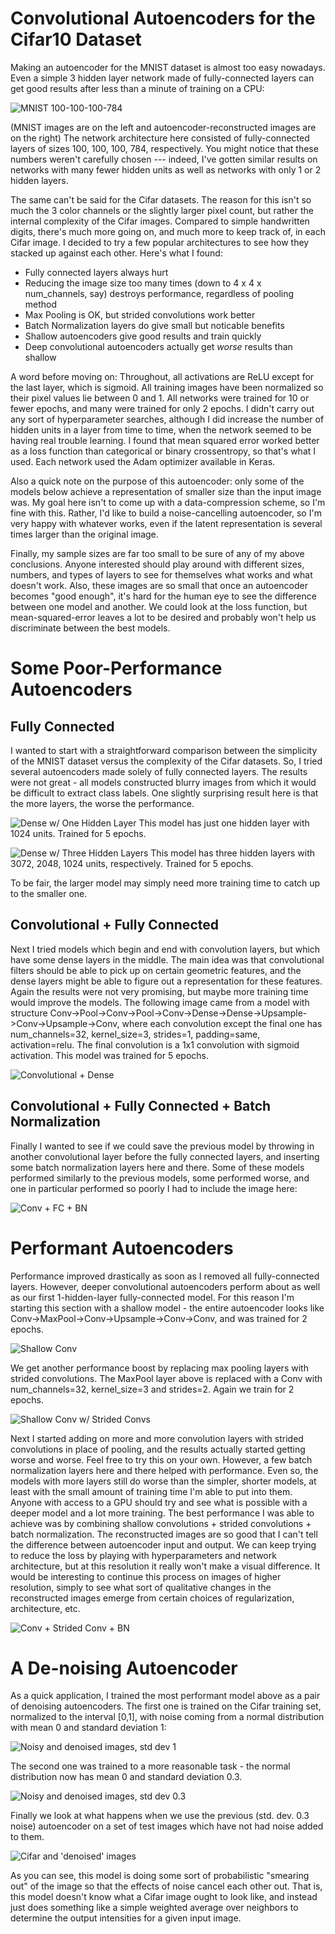 # Convolutional Autoencoders for the Cifar10 Dataset

Making an autoencoder for the MNIST dataset is almost too easy nowadays.  Even a simple 3 hidden layer network made of fully-connected layers can get good results after less than a minute of training on a CPU:

![MNIST 100-100-100-784](/images/100-100-100-784-10epochs.png)

(MNIST images are on the left and autoencoder-reconstructed images are on the right) The network architecture here consisted of fully-connected layers of sizes 100, 100, 100, 784, respectively.  You might notice that these numbers weren't carefully chosen --- indeed, I've gotten similar results on networks with many fewer hidden units as well as networks with only 1 or 2 hidden layers.  

The same can't be said for the Cifar datasets.  The reason for this isn't so much the 3 color channels or the slightly larger pixel count, but rather the internal complexity of the Cifar images.  Compared to simple handwritten digits, there's much more going on, and much more to keep track of, in each Cifar image.  I decided to try a few popular architectures to see how they stacked up against each other.  Here's what I found:

 - Fully connected layers always hurt
 - Reducing the image size too many times (down to 4 x 4 x num_channels, say) destroys performance, regardless of pooling method
 - Max Pooling is OK, but strided convolutions work better
 - Batch Normalization layers do give small but noticable benefits
 - Shallow autoencoders give good results and train quickly
 - Deep convolutional autoencoders actually get *worse* results than shallow 

A word before moving on:  Throughout, all activations are ReLU except for the last layer, which is sigmoid.  All training images have been normalized so their pixel values lie between 0 and 1.  All networks were trained for 10 or fewer epochs, and many were trained for only 2 epochs.  I didn't carry out any sort of hyperparameter searches, although I did increase the number of hidden units in a layer from time to time, when the network seemed to be having real trouble learning.  I found that mean squared error worked better as a loss function than categorical or binary crossentropy, so that's what I used.  Each network used the Adam optimizer available in Keras.  

Also a quick note on the purpose of this autoencoder:  only some of the models below achieve a representation of smaller size than the input image was.  My goal here isn't to come up with a data-compression scheme, so I'm fine with this.  Rather, I'd like to build a noise-cancelling autoencoder, so I'm very happy with whatever works, even if the latent representation is several times larger than the original image.

Finally, my sample sizes are far too small to be sure of any of my above conclusions.  Anyone interested should play around with different sizes, numbers, and types of layers to see for themselves what works and what doesn't work.  Also, these images are so small that once an autoencoder becomes "good enough", it's hard for the human eye to see the difference between one model and another.  We could look at the loss function, but mean-squared-error leaves a lot to be desired and probably won't help us discriminate between the best models.  


# Some Poor-Performance Autoencoders
## Fully Connected
I wanted to start with a straightforward comparison between the simplicity of the MNIST dataset versus the complexity of the Cifar datasets.  So, I tried several autoencoders made solely of fully connected layers.  The results were not great - all models constructed blurry images from which it would be difficult to extract class labels.  One slightly surprising result here is that the more layers, the worse the performance.  

![Dense w/ One Hidden Layer](/images/1024-3072-Dense-5epochs.png)
This model has just one hidden layer with 1024 units.  Trained for 5 epochs.



![Dense w/ Three Hidden Layers](/images/3072-2048-1024-3072-Dense-5epochs.png)
This model has three hidden layers with 3072, 2048, 1024 units, respectively.  Trained for 5 epochs.

To be fair, the larger model may simply need more training time to catch up to the smaller one.  

## Convolutional + Fully Connected
Next I tried models which begin and end with convolution layers, but which have some dense layers in the middle.  The main idea was that convolutional filters should be able to pick up on certain geometric features, and the dense layers might be able to figure out a representation for these features.  Again the results were not very promising, but maybe more training time would improve the models.  The following image came from a model with structure Conv->Pool->Conv->Pool->Conv->Dense->Dense->Upsample->Conv->Upsample->Conv, where each convolution except the final one has num_channels=32, kernel_size=3, strides=1, padding=same, activation=relu.  The final convolution is a 1x1 convolution with sigmoid activation.  This model was trained for 5 epochs.

![Convolutional + Dense](/images/ConvDense-8-8-32-minsize.png)


## Convolutional + Fully Connected + Batch Normalization 
Finally I wanted to see if we could save the previous model by throwing in another convolutional layer before the fully connected layers, and inserting some batch normalization layers here and there.  Some of these models performed similarly to the previous models, some performed worse, and one in particular performed so poorly I had to include the image here:

![Conv + FC + BN](/images/Everything-including-kitchen-sink.png)

# Performant Autoencoders

Performance improved drastically as soon as I removed all fully-connected layers.  However, deeper convolutional autoencoders perform about as well as our first 1-hidden-layer fully-connected model.  For this reason I'm starting this section with a shallow model - the entire autoencoder looks like Conv->MaxPool->Conv->Upsample->Conv->Conv, and was trained for 2 epochs.

![Shallow Conv](/images/Shallow-Conv.png)

We get another performance boost by replacing max pooling layers with strided convolutions.  The MaxPool layer above is replaced with a Conv with num_channels=32, kernel_size=3 and strides=2.  Again we train for 2 epochs.

![Shallow Conv w/ Strided Convs](/images/Shallow-Conv-Strided-Convs.png)

Next I started adding on more and more convolution layers with strided convolutions in place of pooling, and the results actually started getting worse and worse.  Feel free to try this on your own.  However, a few batch normalization layers here and there helped with performance.  Even so, the models with more layers still do worse than the simpler, shorter models, at least with the small amount of training time I'm able to put into them.  Anyone with access to a GPU should try and see what is possible with a deeper model and a lot more training.  The best performance I was able to achieve was by combining shallow convolutions + strided convolutions + batch normalization.  The reconstructed images are so good that I can't tell the difference between autoencoder input and output.  We can keep trying to reduce the loss by playing with hyperparameters and network architecture, but at this resolution it really won't make a visual difference.  It would be interesting to continue this process on images of higher resolution, simply to see what sort of qualitative changes in the reconstructed images emerge from certain choices of regularization, architecture, etc.

![Conv + Strided Conv + BN](/images/shallow-conv-with-BN-4epochs.png)

# A De-noising Autoencoder

As a quick application, I trained the most performant model above as a pair of denoising autoencoders.  The first one is trained on the Cifar training set, normalized to the interval [0,1], with noise coming from a normal distribution with mean 0 and standard deviation 1:

![Noisy and denoised images, std dev 1](/images/denoise-with-bn-noise100-9epochs.png)

The second one was trained to a more reasonable task - the normal distribution now has mean 0 and standard deviation 0.3.

![Noisy and denoised images, std dev 0.3](/images/denoise-with-bn-noise30-9epochs.png)

Finally we look at what happens when we use the previous (std. dev. 0.3 noise) autoencoder on a set of test images which have not had noise added to them. 

![Cifar and 'denoised' images](/images/denoising-images-with-no-noise.png)

As you can see, this model is doing some sort of probabilistic "smearing out" of the image so that the effects of noise cancel each other out.  That is, this model doesn't know what a Cifar image ought to look like, and instead just does something like a simple weighted average over neighbors to determine the output intensities for a given input image.










